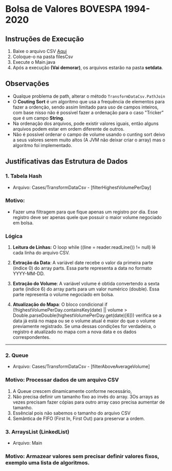 # Bolsa de Valores BOVESPA 1994-2020

## Instruções de Execução

1. Baixe o arquivo CSV [Aqui](https://drive.google.com/file/d/112vpfihBAFcPSfFW0MQ2UqOrUsn561t4/view?usp=sharing)
2. Coloque-o na pasta filesCsv
3. Execute o Main.java
4. Após a execução **(Vai demorar)**, os arquivos estarão na pasta **setdata**.

## Observações

- Qualque problema de path, alterar o método `TransformDataCsv.PathJoin`
- O **Couting Sort** é um algoritmo que usa a frequência de elementos para fazer a ordenção, sendo assim limitado para uso de campos inteiros, com base nisso não é possivel fazer a ordenação para o caso "Tricker" que é um campo **String**.
- Na ordenação dos arquivos, pode existir valores iguais, então alguns arquivos podem estar em ordem diferente de outros.
- Não é possível ordenar o campo de volume usando o cunting sort deivo a seus valores serem muito altos (A JVM não deixar criar o array) mas o algoritmo foi implementado. 

## Justificativas das Estrutura de Dados

### 1. Tabela Hash

- Arquivo: Cases/TransformDataCsv - [filterHighestVolumePerDay]

### Motivo: 
- Fazer uma filtragem para que fique apenas um registro por dia. Esse registro deve ser apenas quele que possuir o maior volume negociado em bolsa.

### Lógica
1. **Leitura de Linhas:**
O loop while ((line = reader.readLine()) != null) lê cada linha do arquivo CSV.

2. **Extração da Data**:
A variável date recebe o valor da primeira parte (índice 0) do array parts.
Essa parte representa a data no formato YYYY-MM-DD.

3. **Extração do Volume**:
A variável volume é obtida convertendo a sexta parte (índice 6) do array parts para um valor numérico (double).
Essa parte representa o volume negociado em bolsa.

4. **Atualização do Mapa**:
O bloco condicional if (!highestVolumePerDay.containsKey(date) || volume > Double.parseDouble(highestVolumePerDay.get(date)[6])) verifica se a data já está no mapa ou se o volume atual é maior do que o volume previamente registrado.
Se uma dessas condições for verdadeira, o registro é atualizado no mapa com a nova data e os dados correspondentes.

---

### 2. Queue

- Arquivo: Cases/TransformDataCsv - [filterAboveAverageVolume]

### Motivo: Processar dados de um arquivo CSV

1. A Queue crescem dinamicamente conforme necessário,
2. Não precisa definir um tamanho fixo ao invês do array.
3Os arrays as vezes precisam fazer cópias para outro array caso precisa aumentar de tamanho.
3. Essêncial pois não sabemos o tamanho do arquivo CSV
4. Semântica de FIFO (First In, First Out) para preservar a ordem.

### 3. ArraysList (LinkedList)

- Arquivo: Main

### Motivo: Armazear valores sem precisar definir valores fixos, exemplo uma lista de algoritmos.

